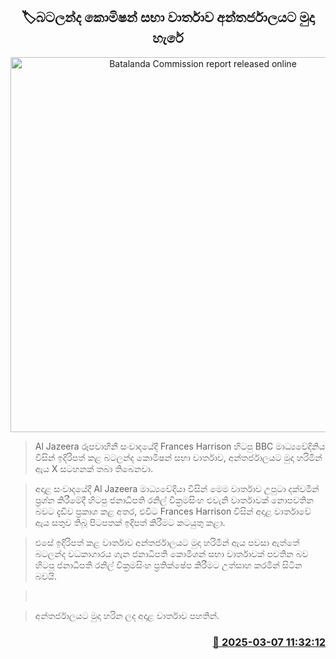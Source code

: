<p align='center'><b><h2 align='center' title='Batalanda Commission report released online'>🏷බටලන්ද කොමිෂන් සභා වාර්තාව අන්තර්ජාලයට මුදා හැරේ</h2></b></p>
<p align='center'><img src='https://helakuru.sgp1.cdn.digitaloceanspaces.com/esana/images/lib/batalanda-report.jpg' width='600' alt='Batalanda Commission report released online'></p>

> Al Jazeera රූපවාහිනී සංවාදයේදී Frances Harrison හිටපු BBC මාධ්‍යවේදිනිය විසින් ඉදිරිපත් කළ බටලන්ද කොමිෂන් සභා වාර්තාව, අන්තර්ජාලයට මුදා හරිමින් ඇය X සටහනක් තබා තිබෙනවා.

> අදාළ සංවාදයේදී Al Jazeera මාධ්‍යවේදියා විසින් මෙම වාර්තාව උපුටා දක්වමින් ප්‍රශ්න කිරීමේදී හිටපු ජනාධිපති රනිල් වික්‍රමසිංහ එවැනි වාර්තාවක් නොපවතින බවට දැඩිව ප්‍රකාශ කළ අතර, එවිට Frances Harrison විසින් අදාළ වාර්තාවේ ඇය සතුව තිබූ පිටපතක් ඉදිපත් කිරීමට කටයුතු කළා.

> එසේ ඉදිරිපත් කළ වාර්තාව අන්තර්ජාලයට මුදා හරිමින් ඇය පවසා ඇත්තේ බටලන්ද වධකාගාරය ගැන ජනාධිපති ​කොමිශන් සභා වාර්තාවක් පවතින බව හිටපු ජනාධිපති රනිල් වික්‍රමසිංහ ප්‍රතික්ෂේප කිරීමට උත්සාහ කරමින් සිටින බවයි.

>  

> අන්තර්ජාලයට මුදා හරින ලද අදාළ වාර්තාව පහතින්.



<h3 align='right'><a href='https://www.helakuru.lk/esana/p/108120/'>📅 2025-03-07 11:32:12</a></h3>
